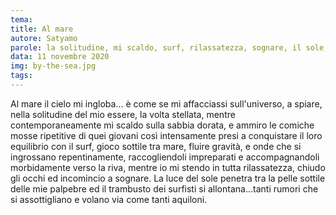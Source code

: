 ```yaml
---
tema:
title: Al mare
autore: Satyamo
parole: la solitudine, mi scaldo, surf, rilassatezza, sognare, il sole, trambusto, aquiloni
data: 11 novembre 2020
img: by-the-sea.jpg
tags: 
---
```

Al mare il cielo mi ingloba... è come se mi affacciassi sull'universo, a spiare, nella solitudine del mio essere, la volta stellata, mentre contemporaneamente mi scaldo sulla sabbia dorata, e ammiro le comiche mosse ripetitive di quei giovani così intensamente presi a conquistare il loro equilibrio con il surf, gioco sottile tra mare, fluire gravità, e onde che si ingrossano repentinamente, raccogliendoli impreparati e accompagnandoli morbidamente verso la riva, mentre io mi stendo in tutta rilassatezza, chiudo gli occhi ed incomincio a sognare.  La luce del sole penetra tra la pelle sottile delle mie palpebre ed il trambusto dei surfisti si allontana...tanti rumori che si assottigliano e volano via come tanti aquiloni.
